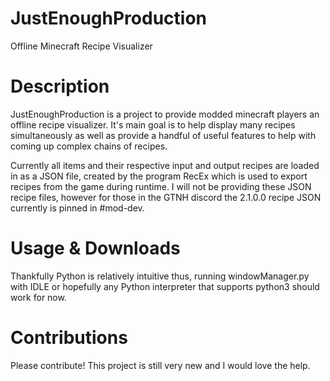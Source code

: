 # JustEnoughProduction
Offline Minecraft Recipe Visualizer 

# Description
JustEnoughProduction is a project to provide modded minecraft players an offline recipe visualizer. It's main goal is to help display many recipes simultaneously as well as provide a handful of useful features to help with coming up complex chains of recipes. 

Currently all items and their respective input and output recipes are loaded in as a JSON file, created by the program RecEx which is used to export recipes from the game during runtime. I will not be providing these JSON recipe files, however for those in the GTNH discord the 2.1.0.0 recipe JSON currently is pinned in #mod-dev.

# Usage & Downloads
Thankfully Python is relatively intuitive thus, running windowManager.py with IDLE or hopefully any Python interpreter that supports python3 should work for now. 

# Contributions
Please contribute! This project is still very new and I would love the help. 
